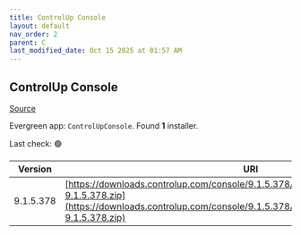 ```yaml
---
title: ControlUp Console
layout: default
nav_order: 2
parent: C
last_modified_date: Oct 15 2025 at 01:57 AM
---
```


## ControlUp Console

[Source](https://www.controlup.com/products/controlup/management/)

Evergreen app: `ControlUpConsole`. Found **1** installer.

Last check: 🟢

| Version   | URI                                                                                                                                                                                          |
| --------- | -------------------------------------------------------------------------------------------------------------------------------------------------------------------------------------------- |
| 9.1.5.378 | [https://downloads.controlup.com/console/9.1.5.378/ControlUpConsole_Secure_SIGN-9.1.5.378.zip](https://downloads.controlup.com/console/9.1.5.378/ControlUpConsole_Secure_SIGN-9.1.5.378.zip) |

